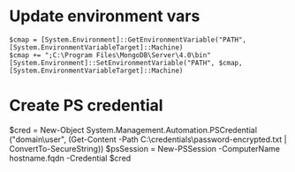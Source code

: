 # Update environment vars 

    $cmap = [System.Environment]::GetEnvironmentVariable("PATH", [System.EnvironmentVariableTarget]::Machine)
    $cmap += ";C:\Program Files\MongoDB\Server\4.0\bin"
    [System.Environment]::SetEnvironmentVariable("PATH", $cmap, [System.EnvironmentVariableTarget]::Machine)
    
# Create PS credential
$cred = New-Object System.Management.Automation.PSCredential ("domain\user", (Get-Content -Path C:\credentials\password-encrypted.txt | ConvertTo-SecureString))
$psSession = New-PSSession -ComputerName hostname.fqdn -Credential $cred
